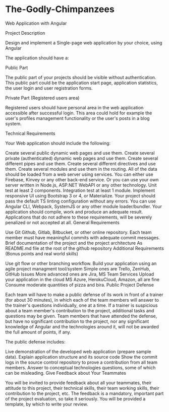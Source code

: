 # The-Godly-Chimpanzees
Web Application with Angular

Project Description

Design and implement a Single-page web application by your choice, using Angular

The application should have a:

Public Part

The public part of your projects should be visible without authentication. This public part could be the application start page, application statistics, the user login and user registration forms.

Private Part (Registered users area)

Registered users should have personal area in the web application accessible after successful login. This area could hold for example the user's profiles management functionality or the user's posts in a blog system.

Technical Requirements

Your Web application should include the following:

Create several public dynamic web pages and use them.
Create several private (authenticated) dynamic web pages and use them.
Create several different pipes and use them.
Create several different directives and use them.
Create several modules and use them in the routing.
All of the data should be loaded from a web server using services.
You can either use Firebase, Kinvey or any other back-end service.
Or you can use your own server written in Node.js, ASP.NET WebAPI or any other technology.
Unit test at least 2 components.
Integration test at least 1 module.
Implement responsive UI using Bootstrap 3 or 4, or Materialize.
Your project should pass the default TS linting configuration without any errors.
You can use Angular CLI, Webpack, SystemJS or any other module loader/bundler.
Your application should compile, work and produce an adequate result.
Applications that do not adhere to these requirements, will be severely penalized or not accepted at all.
General Requirements

Use Git
Github, Gitlab, Bitbucket, or other online repository.
Each team member must have meaningful commits with adequate commit messages.
Brief documentation of the project and the project architecture
As README.md file at the root of the github repository
Additional Requirements (Bonus points and real world skills)

Use git flow or other branching workflow.
Build your application using an agile project managment tool/system
Simple ones are Trello, ZenHub, GitHub Issues
More advanced ones are Jira, MS Team Services
Upload your application in the cloud
MS Azure, HerokuCloud, Amazon, all are fine
Consume moderate quantities of pizza and bira.
Public Project Defense

Each team will have to make a public defense of its work in front of a trainer (for about 30 minutes), in which each of the team members will answer to the trainer's questions individually, one at a time. If a trainer is suspicious about a team member's contribution to the project, additional tasks and questions may be given. Team members that have attended the defense, but have no significant contribution to the project, nor any significant knowledge of Angular and the technologies around it, will not be awarded the full amount of points, if any.

The public defense includes:

Live demonstration of the developed web application (prepare sample data).
Explain application structure and its source code
Show the commit logs in the source control repository to prove a contribution from all team members.
Answer to conceptual technologies questions, some of which can be misleading.
Give Feedback about Your Teammates

You will be invited to provide feedback about all your teammates, their attitude to this project, their technical skills, their team working skills, their contribution to the project, etc. The feedback is a mandatory, important part of the project evaluation, so take it seriously. You will be provided a template, by which to write your review.
